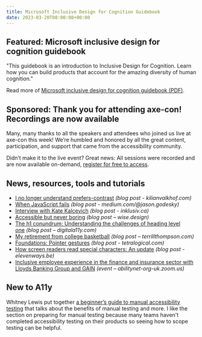```yaml
---
title: Microsoft Inclusive Design for Cognition Guidebook
date: 2023-03-20T08:00:08+00:00
---
```


## Featured: Microsoft inclusive design for cognition guidebook

"This guidebook is an introduction to Inclusive Design for Cognition. Learn how you can build products that account for the amazing diversity of human cognition."

Read more of [Microsoft inclusive design for cognition guidebook (PDF)](https://inclusive.microsoft.design/tools-and-activities/InclusiveDesignForCognitionGuidebook.pdf).

## Sponsored: Thank you for attending axe-con! Recordings are now available

Many, many thanks to all the speakers and attendees who joined us live at axe-con this week! We’re humbled and honored by all the great content, participation, and support that came from the accessibility community.

Didn’t make it to the live event? Great news: All sessions were recorded and are now available on-demand, [register for free to access](https://hubs.li/Q01yHvyF0).

## News, resources, tools and tutorials

- [I no longer understand prefers-contrast](https://kilianvalkhof.com/2023/css-html/i-no-longer-understand-prefers-contrast/) *(blog post - kilianvalkhof.com)*
- [When JavaScript fails](https://medium.com/@jason.godesky/when-javascript-fails-52eef47e90db) *(blog post - medium.com/@jason.godesky)*
- [Interview with Kate Kalcevich](https://inklusiv.ca/interview-with-kate-kalcevich/) *(blog post - inklusiv.ca)*
- [Accessible but never boring](https://wise.design/design-at-wise/stories/accessible-but-never-boring) *(blog post – wise.design)*
- [The h1 conundrum: Understanding the challenges of heading level one](https://www.digitala11y.com/the-h1-conundrum-understanding-the-challenges-of-heading-level-one/) *(blog post – digitala11y.com)*
- [My retirement from college basketball](http://terrillthompson.com/1545) *(blog post – terrillthompson.com)*
- [Foundations: Pointer gestures](https://tetralogical.com/blog/2023/03/17/foundations-pointer-gestures/) *(blog post - tetralogical.com)*
- [How screen readers read special characters: An update](https://elevenways.be/en/articles/screenreaders-special-characters) *(blog post - elevenways.be)*
- [Inclusive employee experience in the finance and insurance sector with Lloyds Banking Group and GAIN](https://abilitynet-org-uk.zoom.us/webinar/register/5416789693050/WN_541o5nhQQH-HtAxBEdDiJA) *(event – abilitynet-org-uk.zoom.us)*

## New to A11y

Whitney Lewis put together [a beginner’s guide to manual accessibility testing](https://blog.pope.tech/2023/03/01/a-beginners-guide-to-manual-accessibility-testing/) that talks about the benefits of manual testing and more. I like the section on preparing for manual testing because many teams haven't completed accessibility testing on their products so seeing how to scope testing can be helpful.
